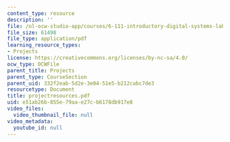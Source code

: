 ```yaml
---
content_type: resource
description: ''
file: /ol-ocw-studio-app/courses/6-111-introductory-digital-systems-laboratory-spring-2006/e51ab26b855e79aae27cb6178db917e8_projectresources.pdf
file_size: 61498
file_type: application/pdf
learning_resource_types:
- Projects
license: https://creativecommons.org/licenses/by-nc-sa/4.0/
ocw_type: OCWFile
parent_title: Projects
parent_type: CourseSection
parent_uid: 332f2eab-5d2e-3e04-51e5-b212cabc7de3
resourcetype: Document
title: projectresources.pdf
uid: e51ab26b-855e-79aa-e27c-b6178db917e8
video_files:
  video_thumbnail_file: null
video_metadata:
  youtube_id: null
---
```

